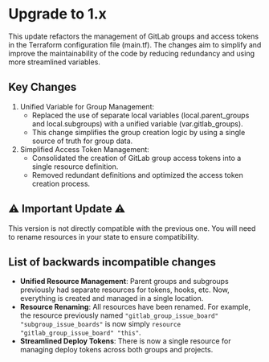# Upgrade to 1.x

This update refactors the management of GitLab groups and access tokens in the Terraform configuration file (main.tf). The changes aim to simplify and improve the maintainability of the code by reducing redundancy and using more streamlined variables.

## Key Changes

1. Unified Variable for Group Management:
   - Replaced the use of separate local variables (local.parent_groups and local.subgroups) with a unified variable (var.gitlab_groups).
   - This change simplifies the group creation logic by using a single source of truth for group data.
2. Simplified Access Token Management:
   - Consolidated the creation of GitLab group access tokens into a single resource definition.
   - Removed redundant definitions and optimized the access token creation process.

## ⚠️ Important Update ⚠️

This version is not directly compatible with the previous one. You will need to rename resources in your state to ensure compatibility.

## List of backwards incompatible changes

- **Unified Resource Management**: Parent groups and subgroups previously had separate resources for tokens, hooks, etc. Now, everything is created and managed in a single location.
- **Resource Renaming**: All resources have been renamed. For example, the resource previously named `"gitlab_group_issue_board" "subgroup_issue_boards"` is now simply `resource "gitlab_group_issue_board" "this"`.
- **Streamlined Deploy Tokens**: There is now a single resource for managing deploy tokens across both groups and projects.
